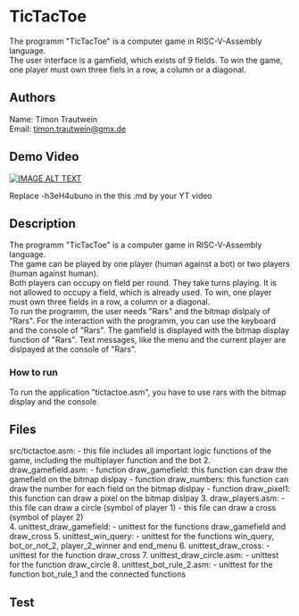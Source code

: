 # TicTacToe

The programm "TicTacToe" is a computer game in RISC-V-Assembly language.<br>
The user interface is a gamfield, which exists of 9 fields. To win the game, one player must own three fiels in a row, a column or a diagonal. <br>


## Authors

Name: Timon Trautwein <br>
Email: timon.trautwein@gmx.de

## Demo Video

[![IMAGE ALT TEXT](http://img.youtube.com/vi/-h3eH4ubuno/0.jpg)](http://www.youtube.com/watch?v=-h3eH4ubuno "Video Title")

Replace -h3eH4ubuno in the this .md by your YT video

## Description

The programm "TicTacToe" is a computer game in RISC-V-Assembly language.<br>
The game can be played by one player (human against a bot) or two players (human against human). <br>
Both players can occupy on field per round. They take turns playing. It is not allowed to occupy a field, which is already used. To win, one player must own three fields in a row, a column or a diagonal.<br>
To run the programm, the user needs "Rars" and the bitmap dislpaly of "Rars". For the interaction with the programm, you can use the keyboard and the console of "Rars". The gamfield is displayed with the bitmap display function of "Rars". Text messages, like the menu and the current player are dislpayed at the console of "Rars". <br>




### How to run

To run the application "tictactoe.asm", you have to use rars with the bitmap display and the console

## Files
src/tictactoe.asm:
    - this file includes all important logic functions of the game, including the multiplayer function and the bot
2. draw_gamefield.asm:
    - function draw_gamefield: this function can draw the gamefield on the bitmap dislpay
    - function draw_numbers: this function can draw the number for each field on the bitmap dislpay
    - function draw_pixel1: this function can draw a pixel on the bitmap dislpay
3. draw_players.asm:
    - this file can draw a circle (symbol of player 1)
    - this file can draw a cross (symbol of player 2)
     <br> 
4. unittest_draw_gamefield:
    - unittest for the functions draw_gamefield and draw_cross
5. unittest_win_query:
    - unittest for the functions win_query, bot_or_not_2, player_2_winner and end_menu
6. unittest_draw_cross:
    - unittest for the function draw_cross
7. unittest_draw_circle.asm:
    - unittest for the function draw_circle
8. unittest_bot_rule_2.asm:
    - unittest for the function bot_rule_1 and the connected functions
     
     


## Test




